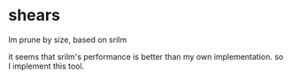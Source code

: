 # shears
lm prune by size, based on srilm

it seems that srilm's performance is better than my own implementation. so I implement this tool.
